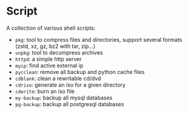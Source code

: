 # Script

A collection of various shell scripts:

* `pkg`: tool to compress files and directories, support several formats (zstd, xz, gz, bz2 with tar, zip...)
* `unpkg`: tool to decompress archives
* `httpd`: a simple http server
* `myip`: find active external ip
* `pycclean`: remove all backup and python cache files
* `cdblank`: clean a rewritable cd/dvd
* `cdriso`: generate an iso for a given directory
* `cdwrite`: burn an iso file
* `my-backup`: backup all mysql databases
* `pg-backup`: backup all postgresql databases
